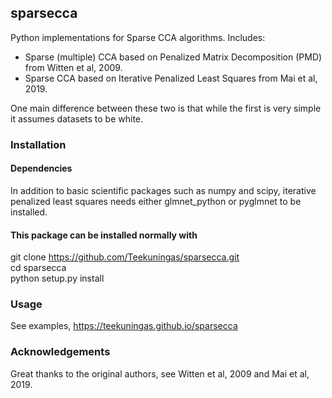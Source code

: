 ## sparsecca

Python implementations for Sparse CCA algorithms. Includes:

* Sparse (multiple) CCA based on Penalized Matrix Decomposition (PMD) from Witten et al, 2009. 
* Sparse CCA based on Iterative Penalized Least Squares from Mai et al, 2019.  
  
One main difference between these two is that while the first is very simple it assumes datasets to be white.

### Installation

#### Dependencies

In addition to basic scientific packages such as numpy and scipy, iterative penalized least squares needs either glmnet\_python or pyglmnet to be installed.

#### This package can be installed normally with
git clone https://github.com/Teekuningas/sparsecca.git  
cd sparsecca  
python setup.py install

### Usage

See examples, https://teekuningas.github.io/sparsecca

### Acknowledgements

Great thanks to the original authors, see Witten et al, 2009 and Mai et al, 2019.
